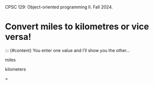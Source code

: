 CPSC 129: Object-oriented programming II. Fall 2024.

# Convert miles to kilometres or vice versa!

::: {#content}
You enter one value and I’ll show you the other...

miles

kilometers

=
